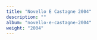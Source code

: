 ```yaml
---
title: "Novello E Castagne 2004"
description: ""
album: "novello-e-castagne-2004"
weight: "2004"
---
```

